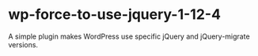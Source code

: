 # wp-force-to-use-jquery-1-12-4
A simple plugin makes WordPress use specific jQuery and jQuery-migrate versions.
